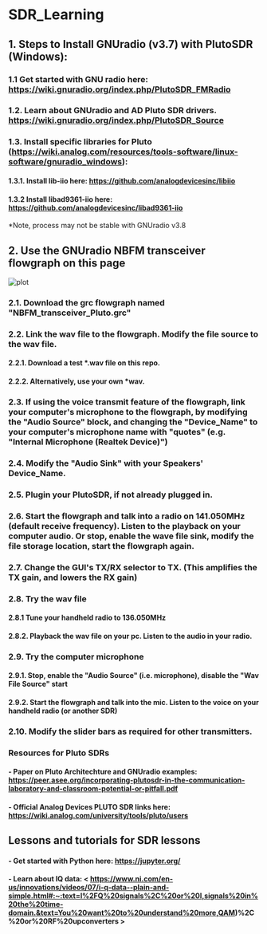 # SDR_Learning

## 1. Steps to Install GNUradio (v3.7) with PlutoSDR (Windows):
### 1.1 Get started with GNU radio here: https://wiki.gnuradio.org/index.php/PlutoSDR_FMRadio

### 1.2. Learn about GNUradio and AD Pluto SDR drivers. https://wiki.gnuradio.org/index.php/PlutoSDR_Source 

### 1.3. Install specific libraries for Pluto (https://wiki.analog.com/resources/tools-software/linux-software/gnuradio_windows):
#### 1.3.1. Install lib-iio here: https://github.com/analogdevicesinc/libiio 
#### 1.3.2 Install libad9361-iio here: https://github.com/analogdevicesinc/libad9361-iio
  
  *Note, process may not be stable with GNUradio v3.8
## 2. Use the GNUradio NBFM transceiver flowgraph on this page
![plot](https://github.com/SSkySurfer/SDRLearning/NBFM_gui.png?raw=true)
### 2.1. Download the grc flowgraph named "NBFM_transceiver_Pluto.grc"
### 2.2. Link the wav file to the flowgraph. Modify the file source to the wav file.
#### 2.2.1. Download a test *.wav file on this repo.
#### 2.2.2. Alternatively, use your own *wav. 
### 2.3. If using the voice transmit feature of the flowgraph, link your computer's microphone to the flowgraph, by modifying the "Audio Source" block, and changing the "Device_Name" to your computer's microphone name with "quotes" (e.g. "Internal Microphone (Realtek Device)")
### 2.4. Modify the "Audio Sink" with your Speakers' Device_Name.
### 2.5. Plugin your PlutoSDR, if not already plugged in.
### 2.6. Start the flowgraph and talk into a radio on 141.050MHz (default receive frequency). Listen to the playback on your computer audio. Or stop, enable the wave file sink, modify the file storage location, start the flowgraph again.
### 2.7. Change the GUI's TX/RX selector to TX. (This amplifies the TX gain, and lowers the RX gain)
### 2.8. Try the wav file
#### 2.8.1 Tune your handheld radio to 136.050MHz
#### 2.8.2. Playback the wav file on your pc. Listen to the audio in your radio.
### 2.9. Try the computer microphone
#### 2.9.1. Stop, enable the "Audio Source" (i.e. microphone), disable the "Wav File Source" start
#### 2.9.2. Start the flowgraph and talk into the mic. Listen to the voice on your handheld radio (or another SDR)
### 2.10. Modify the slider bars as required for other transmitters.

### Resources for Pluto SDRs
#### - Paper on Pluto Architechture and GNUradio examples: https://peer.asee.org/incorporating-plutosdr-in-the-communication-laboratory-and-classroom-potential-or-pitfall.pdf 
#### - Official Analog Devices PLUTO SDR links here: https://wiki.analog.com/university/tools/pluto/users 

## Lessons and tutorials for SDR lessons
#### - Get started with Python here: https://jupyter.org/

#### - Learn about IQ data: < https://www.ni.com/en-us/innovations/videos/07/i-q-data--plain-and-simple.html#:~:text=I%2FQ%20signals%2C%20or%20I,signals%20in%20the%20time-domain.&text=You%20want%20to%20understand%20more,QAM)%2C%20or%20RF%20upconverters > 
